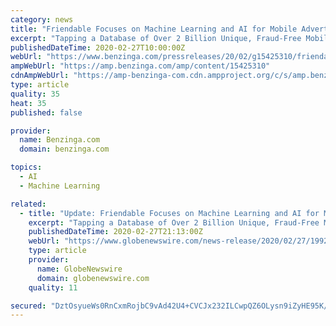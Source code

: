 ```yaml
---
category: news
title: "Friendable Focuses on Machine Learning and AI for Mobile Advertising Campaign, Choosing \"LiftOff\" as Partner"
excerpt: "Tapping a Database of Over 2 Billion Unique, Fraud-Free Mobile Profiles CAMPBELL, CA, Feb. 27, 2020 (GLOBE NEWSWIRE) -- via NEWMEDIAWIRE -- Friendable, Inc. (OTC:FDBL) is pleased to announce its partnership with \"LiftOff\","
publishedDateTime: 2020-02-27T10:00:00Z
webUrl: "https://www.benzinga.com/pressreleases/20/02/g15425310/friendable-focuses-on-machine-learning-and-ai-for-mobile-advertising-campaign-choosing-liftoff-as-"
ampWebUrl: "https://amp.benzinga.com/amp/content/15425310"
cdnAmpWebUrl: "https://amp-benzinga-com.cdn.ampproject.org/c/s/amp.benzinga.com/amp/content/15425310"
type: article
quality: 35
heat: 35
published: false

provider:
  name: Benzinga.com
  domain: benzinga.com

topics:
  - AI
  - Machine Learning

related:
  - title: "Update: Friendable Focuses on Machine Learning and AI for Mobile Advertising Campaign, Choosing “Liftoff” as Partner"
    excerpt: "Tapping a Database of Over 2 Billion Unique, Fraud-Free Mobile Profiles CAMPBELL, CA, Feb. 27, 2020 (GLOBE NEWSWIRE) -- via NEWMEDIAWIRE"
    publishedDateTime: 2020-02-27T21:13:00Z
    webUrl: "https://www.globenewswire.com/news-release/2020/02/27/1992262/0/en/Update-Friendable-Focuses-on-Machine-Learning-and-AI-for-Mobile-Advertising-Campaign-Choosing-Liftoff-as-Partner.html"
    type: article
    provider:
      name: GlobeNewswire
      domain: globenewswire.com
    quality: 11

secured: "DztOsyueWs0RnCxmRojbC9vAd42U4+CVCJx232ILCwpQZ6OLysn9iZyHE95K/T5otW6WvRKjNTUBfK9RgjrYweCTL3/ffjVqxAjumcasjuJrqT4l7gJUabCXXLf5IEN7rptgNdtUN+R10vzNsz7h1gOlVkN00bM7GS8ezYnidbqloSPLKH2RF4ksNHzbG/mZ5eIVu6joyjFsrcpDf7N8/+/+rHd/xQqfApClh0DwrKQ86R6xiVse3A3Bzom+1Au1arzmu66uXQUkuczLyZZ0lcSYsGFntIlkt4XV4xrGONj3Ottz2QN+dmlKGru2CwEs;XrKLus8vvvuZpKQMfo8Q0Q=="
---
```


